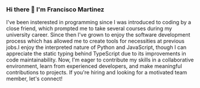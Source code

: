 ### Hi there 👋 I'm Francisco Martinez
I've been insterested in programming since I was introduced to coding by a close friend, which prompted me to take several courses during my university career. Since then I've grown to enjoy the software development process which has allowed me to create tools for necessities at previous jobs.I enjoy the interpreted nature of Python and JavaScript, though I can appreciate the static typing behind TypeScript due to its improvements in code maintainability. Now, I'm eager to contribute my skills in a collaborative environment, learn from experienced developers, and make meaningful contributions to projects. If you're hiring and looking for a motivated team member, let's connect!


<!--
**Optimuhs/Optimuhs** is a ✨ _special_ ✨ repository because its `README.md` (this file) appears on your GitHub profile.

Here are some ideas to get you started:

- 🔭 I’m currently working on ...
- 🌱 I’m currently learning ...
- 👯 I’m looking to collaborate on ...
- 🤔 I’m looking for help with ...
- 💬 Ask me about ...
- 📫 How to reach me: ...
- 😄 Pronouns: ...
- ⚡ Fun fact: ...
-->
